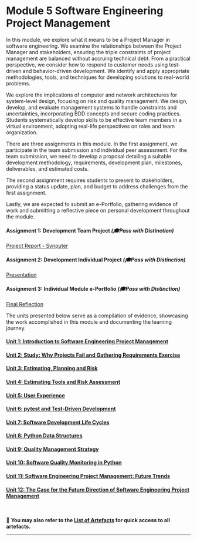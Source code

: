 # Module 5 Software Engineering Project Management

In this module, we explore what it means to be a Project Manager in software engineering. We examine the relationships between the Project Manager and stakeholders, ensuring the triple constraints of project management are balanced without accruing technical debt. From a practical perspective, we consider how to respond to customer needs using test-driven and behavior-driven development. We identify and apply appropriate methodologies, tools, and techniques for developing solutions to real-world problems.

We explore the implications of computer and network architectures for system-level design, focusing on risk and quality management. We design, develop, and evaluate management systems to handle constraints and uncertainties, incorporating BDD concepts and secure coding practices. Students systematically develop skills to be effective team members in a virtual environment, adopting real-life perspectives on roles and team organization.

There are three assignments in this module. In the first assignment, we participate in the team submission and individual peer assessment. For the team submission, we need to develop a proposal detailing a suitable development methodology, requirements, development plan, milestones, deliverables, and estimated costs.

The second assignment requires students to present to stakeholders, providing a status update, plan, and budget to address challenges from the first assignment.

Lastly, we are expected to submit an e-Portfolio, gathering evidence of work and submitting a reflective piece on personal development throughout the module.

#### Assignment 1: Development Team Project _(🎓Pass with Distinction)_
[Project Report - Synputer](SEPM_A1.md) <br>
	
#### Assignment 2: Development Individual Project _(🎓Pass with Distinction)_
[Presentation](SEPM_A2.md)

#### Assignment 3: Individual Module e-Portfolio _(🎓Pass with Distinction)_
[Final Reflection](SEPM_A3.md)

The units presented below serve as a compilation of evidence, showcasing the work accomplished in this module and documenting the learning journey.

#### [Unit 1: Introduction to Software Engineering Project Management](SEPM_Unit01.md)

#### [Unit 2: Study: Why Projects Fail and Gathering Requirements Exercise](SEPM_Unit02.md)

#### [Unit 3: Estimating, Planning and Risk](SEPM_Unit03.md)

#### [Unit 4: Estimating Tools and Risk Assessment](SEPM_Unit04.md)

#### [Unit 5: User Experience](SEPM_Unit05.md)

#### [Unit 6: pytest and Test-Driven Development](SEPM_Unit06.md)

#### [Unit 7: Software Development Life Cycles](SEPM_Unit07.md)

#### [Unit 8: Python Data Structures](SEPM_Unit08.md)

#### [Unit 9: Quality Management Strategy](SEPM_Unit09.md)

#### [Unit 10: Software Quality Monitoring in Python](SEPM_Unit10.md)

#### [Unit 11: Software Engineering Project Management: Future Trends](SEPM_Unit11.md)

#### [Unit 12: The Case for the Future Direction of Software Engineering Project Management](SEPM_Unit12.md)
<br>

📑 **You may also refer to the [List of Artefacts](SEPM_ArtefactsSummary.md) for quick access to all artefacts.**

---
